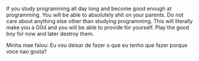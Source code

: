 
If you study programming all day long and become good enough at programming. You will be able to absolutely shit on your parents. Do not care about anything else other than studying programming. This will literally make you a G0d and you will be able to provide for yourself. Play the good boy for now and later destroy them.

Minha mae falou: Eu vou deixar de fazer o que eu tenho que fazer porque voce nao gosta?